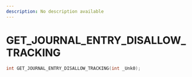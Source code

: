 ```yaml
---
description: No description available 
---
```


# GET_JOURNAL_ENTRY_DISALLOW_TRACKING

```cpp
int GET_JOURNAL_ENTRY_DISALLOW_TRACKING(int _Unk0);
```